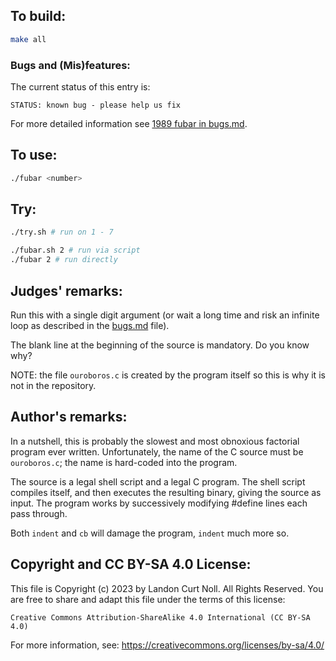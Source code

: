 ## To build:

```sh
make all
```


### Bugs and (Mis)features:

The current status of this entry is:

```
STATUS: known bug - please help us fix
```

For more detailed information see [1989 fubar in bugs.md](/bugs.md#1989-fubar).


## To use:

```sh
./fubar <number>
```


## Try:

```sh
./try.sh # run on 1 - 7 

./fubar.sh 2 # run via script
./fubar 2 # run directly
```


## Judges' remarks:

Run this with a single digit argument (or wait a long time and risk an infinite
loop as described in the [bugs.md](/bugs.md#1989-fubar) file).

The blank line at the beginning of the source is mandatory.
Do you know why?

NOTE: the file `ouroboros.c` is created by the program itself so this is why it
is not in the repository.


## Author's remarks:

In a nutshell, this is probably the slowest and most
obnoxious factorial program ever written.  Unfortunately,
the name of the C source must be `ouroboros.c`; the name is
hard-coded into the program.

The source is a legal shell script and a legal C program.
The shell script compiles itself, and then executes the
resulting binary, giving the source as input.  The program
works by successively modifying #define lines each pass through.

Both `indent` and `cb` will damage the program, `indent`
much more so.


## Copyright and CC BY-SA 4.0 License:

This file is Copyright (c) 2023 by Landon Curt Noll.  All Rights Reserved.
You are free to share and adapt this file under the terms of this license:

    Creative Commons Attribution-ShareAlike 4.0 International (CC BY-SA 4.0)

For more information, see: https://creativecommons.org/licenses/by-sa/4.0/
